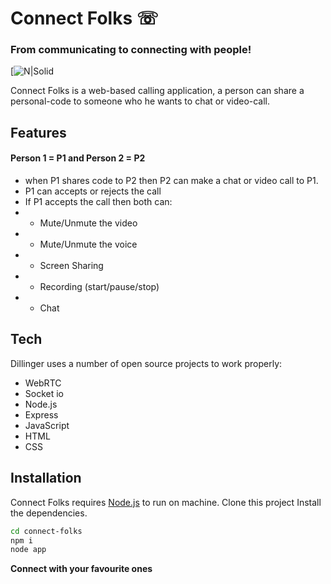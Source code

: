 # Connect Folks ☏

### From communicating to connecting with people!

[![N|Solid]()

Connect Folks is a web-based calling application, a person can share a personal-code to someone who he wants to chat or video-call.

## Features

#### Person 1 = P1 and Person 2 = P2

- when P1 shares code to P2 then P2 can make a chat or video call to P1.
- P1 can accepts or rejects the call
- If P1 accepts the call then both can:
- - Mute/Unmute the video
- - Mute/Unmute the voice
- - Screen Sharing
- - Recording (start/pause/stop)
- - Chat

## Tech

Dillinger uses a number of open source projects to work properly:

- WebRTC
- Socket io
- Node.js
- Express
- JavaScript
- HTML
- CSS

## Installation

Connect Folks requires [Node.js](https://nodejs.org/) to run on machine.
Clone this project
Install the dependencies.

```sh
cd connect-folks
npm i
node app
```

**Connect with your favourite ones**

